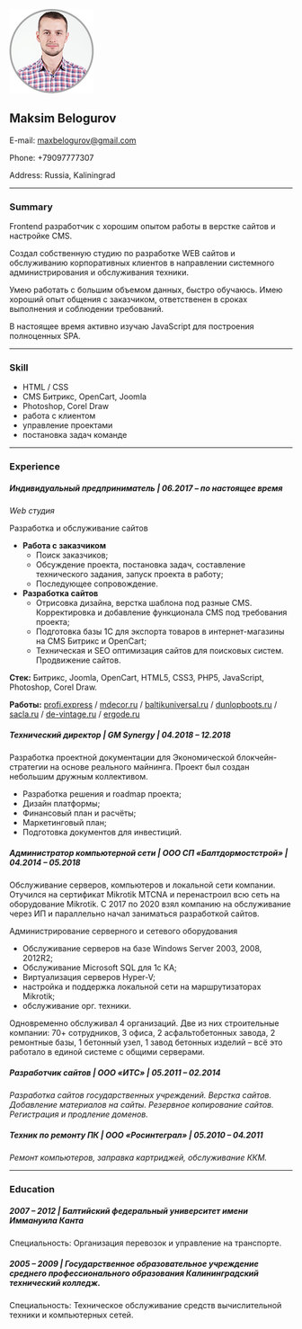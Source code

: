 ![Maksim Belogurov](photo.png)
## Maksim Belogurov
E-mail: maxbelogurov@gmail.com


Phone: +79097777307


Address: Russia, Kaliningrad


---
### Summary
Frontend разработчик с хорошим опытом работы в верстке сайтов и настройке CMS.


Создал собственную студию по разработке WEB сайтов и обслуживанию корпоративных клиентов в направлении системного администрирования и обслуживания техники.


Умею работать с большим объемом данных, быстро обучаюсь. Имею хороший опыт общения с заказчиком, ответственен в сроках выполнения и соблюдении требований.


В настоящее время активно изучаю JavaScript для построения полноценных SPA.


---
### Skill
* HTML / CSS
* CMS Битрикс, OpenCart, Joomla
* Photoshop, Corel Draw
* работа с клиентом
* управление проектами
* постановка задач команде

---
### Experience
##### Индивидуальный предприниматель | 06.2017 – по настоящее время
*Web студия*


Разработка и обслуживание сайтов


* **Работа с заказчиком**
    - Поиск заказчиков;
    - Обсуждение проекта, постановка задач, составление технического задания, запуск проекта в работу;
    - Последующее сопровождение.
* **Разработка сайтов**
    - Отрисовка дизайна, верстка шаблона под разные CMS. Корректировка и добавление функционала CMS под требования проекта;
    - Подготовка базы 1С для экспорта товаров в интернет-магазины на CMS Битрикс и OpenCart;
    - Техническая и SEO оптимизация сайтов для поисковых систем. Продвижение сайтов.


**Стек:** Битрикс, Joomla, OpenCart, HTML5, CSS3, PHP5, JavaScript, Photoshop, Corel Draw.


**Работы:** [profi.express](https://profi.express) / [mdecor.ru](https://mdecor.ru) / [baltikuniversal.ru](https://baltikuniversal.ru) / [dunlopboots.ru](https://dunlopboots.ru) / [sacla.ru](https://sacla.ru) / [de-vintage.ru](https://de-vintage.ru) / [ergode.ru](https://ergode.ru)


##### Технический директор | GM Synergy | 04.2018 – 12.2018
Разработка проектной документации для Экономической блокчейн-стратегии на основе реального майнинга. Проект был создан небольшим дружным коллективом.
* Разработка решения и roadmap проекта;
* Дизайн платформы;
* Финансовый план и расчёты;
* Маркетинговый план;
* Подготовка документов для инвестиций.


##### Администратор компьютерной сети | ООО СП «Балтдормостстрой» | 04.2014 – 05.2018
Обслуживание серверов, компьютеров и локальной сети компании. Отучился на сертификат Mikrotik MTCNA и перенастроил всю сеть на оборудование Mikrotik. С 2017 по 2020 взял компанию на обслуживание через ИП и параллельно начал заниматься разработкой сайтов.


Администрирование серверного и сетевого оборудования
* Обслуживание серверов на базе Windows Server 2003, 2008, 2012R2;
* Обслуживание Microsoft SQL для 1с КА;
* Виртуализация серверов Hyper-V;
* настройка и поддержка локальной сети на маршрутизаторах Mikrotik;
* обслуживание орг. техники.


Одновременно обслуживал 4 организаций. Две из них строительные компании: 70+ сотрудников, 3 офиса, 2 асфальтобетонных завода, 2 ремонтные базы, 1 бетонный узел, 1 завод бетонных изделий – всё это работало в единой системе с общими серверами.


##### Разработчик сайтов | ООО «ИТС» | 05.2011 – 02.2014
*Разработка сайтов государственных учреждений. Верстка сайтов. Добавление материалов на сайты. Резервное копирование сайтов. Регистрация и продление доменов.*


##### Техник по ремонту ПК | ООО «Росинтеграл» | 05.2010 – 04.2011
*Ремонт компьютеров, заправка картриджей, обслуживание ККМ.*


---
### Education
##### 2007 – 2012 | Балтийский федеральный университет имени Иммануила Канта
Специальность: Организация перевозок и управление на транспорте.


##### 2005 – 2009 | Государственное образовательное учреждение среднего профессионального образования Калининградский технический колледж.
Специальность: Техническое обслуживание средств вычислительной техники и компьютерных сетей.
